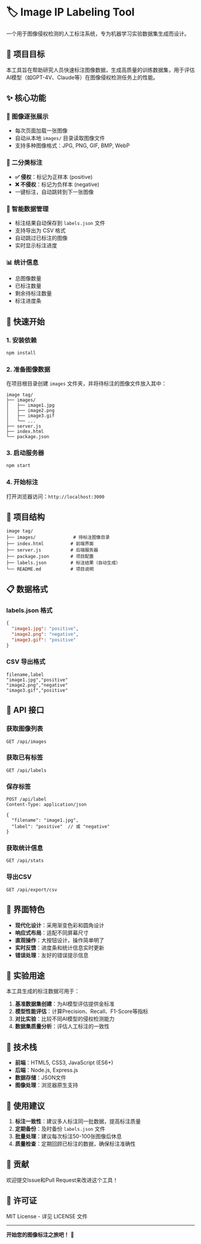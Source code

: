 # 🏷️ Image IP Labeling Tool

一个用于图像侵权检测的人工标注系统，专为机器学习实验数据集生成而设计。

## 🎯 项目目标

本工具旨在帮助研究人员快速标注图像数据，生成高质量的训练数据集，用于评估AI模型（如GPT-4V、Claude等）在图像侵权检测任务上的性能。

## ✨ 核心功能

### 📸 图像逐张展示
- 每次页面加载一张图像
- 自动从本地 `images/` 目录读取图像文件
- 支持多种图像格式：JPG, PNG, GIF, BMP, WebP

### 🔘 二分类标注
- **✅ 侵权**：标记为正样本 (positive)
- **❌ 不侵权**：标记为负样本 (negative)
- 一键标注，自动跳转到下一张图像

### 💾 智能数据管理
- 标注结果自动保存到 `labels.json` 文件
- 支持导出为 CSV 格式
- 自动跳过已标注的图像
- 实时显示标注进度

### 📊 统计信息
- 总图像数量
- 已标注数量
- 剩余待标注数量
- 标注进度条

## 🚀 快速开始

### 1. 安装依赖

```bash
npm install
```

### 2. 准备图像数据

在项目根目录创建 `images` 文件夹，并将待标注的图像文件放入其中：

```
image tag/
├── images/
│   ├── image1.jpg
│   ├── image2.png
│   ├── image3.gif
│   └── ...
├── server.js
├── index.html
└── package.json
```

### 3. 启动服务器

```bash
npm start
```

### 4. 开始标注

打开浏览器访问：`http://localhost:3000`

## 📁 项目结构

```
image tag/
├── images/              # 待标注图像目录
├── index.html          # 前端界面
├── server.js           # 后端服务器
├── package.json        # 项目配置
├── labels.json         # 标注结果（自动生成）
└── README.md           # 项目说明
```

## 📋 数据格式

### labels.json 格式

```json
{
  "image1.jpg": "positive",
  "image2.png": "negative",
  "image3.gif": "positive"
}
```

### CSV 导出格式

```csv
filename,label
"image1.jpg","positive"
"image2.png","negative"
"image3.gif","positive"
```

## 🔧 API 接口

### 获取图像列表
```
GET /api/images
```

### 获取已有标签
```
GET /api/labels
```

### 保存标签
```
POST /api/label
Content-Type: application/json

{
  "filename": "image1.jpg",
  "label": "positive"  // 或 "negative"
}
```

### 获取统计信息
```
GET /api/stats
```

### 导出CSV
```
GET /api/export/csv
```

## 🎨 界面特色

- **现代化设计**：采用渐变色彩和圆角设计
- **响应式布局**：适配不同屏幕尺寸
- **直观操作**：大按钮设计，操作简单明了
- **实时反馈**：进度条和统计信息实时更新
- **错误处理**：友好的错误提示信息

## 🧪 实验用途

本工具生成的标注数据可用于：

1. **基准数据集创建**：为AI模型评估提供金标准
2. **模型性能评估**：计算Precision、Recall、F1-Score等指标
3. **对比实验**：比较不同AI模型的侵权检测能力
4. **数据集质量分析**：评估人工标注的一致性

## 🔧 技术栈

- **前端**：HTML5, CSS3, JavaScript (ES6+)
- **后端**：Node.js, Express.js
- **数据存储**：JSON文件
- **图像处理**：浏览器原生支持

## 📝 使用建议

1. **标注一致性**：建议多人标注同一批数据，提高标注质量
2. **定期备份**：及时备份 `labels.json` 文件
3. **批量处理**：建议每次标注50-100张图像后休息
4. **质量检查**：定期回顾已标注的数据，确保标注准确性

## 🤝 贡献

欢迎提交Issue和Pull Request来改进这个工具！

## 📄 许可证

MIT License - 详见 LICENSE 文件

---

**开始您的图像标注之旅吧！** 🚀